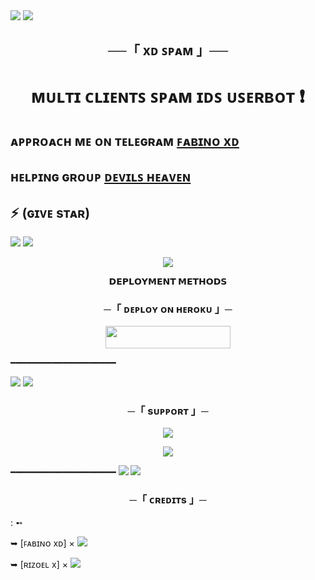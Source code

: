<img src="https://user-images.githubusercontent.com/73097560/115834477-dbab4500-a447-11eb-908a-139a6edaec5c.gif">
<img src="https://user-images.githubusercontent.com/73097560/115834477-dbab4500-a447-11eb-908a-139a6edaec5c.gif">


<h2 align="center">
    ──「 xᴅ ꜱᴘᴀᴍ 」──
</h2>


<h1 align="center"><b> ᴍᴜʟᴛɪ ᴄʟɪᴇɴᴛꜱ ꜱᴘᴀᴍ ɪᴅꜱ ᴜꜱᴇʀʙᴏᴛ  ❗️</b></h1> 

##  ᴀᴘᴘʀᴏᴀᴄʜ ᴍᴇ ᴏɴ ᴛᴇʟᴇɢʀᴀᴍ [ꜰᴀʙɪɴᴏ xᴅ](https://t.me/FabinoXD) 

## ʜᴇʟᴘɪɴɢ ɢʀᴏᴜᴘ  [ᴅᴇᴠɪʟꜱ ʜᴇᴀᴠᴇɴ](https://t.me/DevilsHeavenMF)  

## ⚡ (ɢɪᴠᴇ sᴛᴀʀ)

</h3>

<img src="https://user-images.githubusercontent.com/73097560/115834477-dbab4500-a447-11eb-908a-139a6edaec5c.gif">
<img src="https://user-images.githubusercontent.com/73097560/115834477-dbab4500-a447-11eb-908a-139a6edaec5c.gif">

<p align="center">
  <img src="https://te.legra.ph/file/06fe1bc84bd5b394dc373.jpg">
</p>

<p align="center">
<b>𝗗𝗘𝗣𝗟𝗢𝗬𝗠𝗘𝗡𝗧 𝗠𝗘𝗧𝗛𝗢𝗗𝗦</b>
</p>

<h3 align="center">
    ─「 ᴅᴇᴩʟᴏʏ ᴏɴ ʜᴇʀᴏᴋᴜ 」─
</h3>

<p align="center"><a href="https://heroku-deployer.herokuapp.com"> <img src="https://img.shields.io/badge/Redirect%20To%20Heroku-black?style=for-the-badge&logo=heroku" width="200" height="35.45"/></a></p>


━━━━━━━━━━━━━━━━━━━━

<img src="https://user-images.githubusercontent.com/73097560/115834477-dbab4500-a447-11eb-908a-139a6edaec5c.gif">
<img src="https://user-images.githubusercontent.com/73097560/115834477-dbab4500-a447-11eb-908a-139a6edaec5c.gif">


<h3 align="center">
    ─「 sᴜᴩᴩᴏʀᴛ 」─
</h3>

<p align="center">
<a href="https://telegram.me/DevilsHeavenMF"><img src="https://img.shields.io/badge/-Support%20Group-blue.svg?style=for-the-badge&logo=Telegram"></a>
</p>
<p align="center">
<a href="https://telegram.me/FabinoXD"><img src="https://img.shields.io/badge/ꜰᴀʙɪɴᴏ xᴅ%20-blue.svg?style=for-the-badge&logo=Telegram"></a>
</p>

━━━━━━━━━━━━━━━━━━━━
<img src="https://user-images.githubusercontent.com/73097560/115834477-dbab4500-a447-11eb-908a-139a6edaec5c.gif">
<img src="https://user-images.githubusercontent.com/73097560/115834477-dbab4500-a447-11eb-908a-139a6edaec5c.gif">


<h3 align="center">
    ─「 ᴄʀᴇᴅɪᴛs 」─
</h3>
 : ➻

➥ [ꜰᴀʙɪɴᴏ xᴅ] × <a href="https://hnyxd.ml" alt="ꜰᴀʙɪɴᴏ xᴅ"> <img src="https://img.shields.io/badge/ꜰᴀʙɪɴᴏ xᴅ-90302f?logo=telegram" /></a>  

➥ [ʀɪᴢᴏᴇʟ x] × <a href="https://t.me/TheRiZoeL" alt="TheRiZoeL"> <img src="https://img.shields.io/badge/TheRiZoeL-90302f?logo=telegram" /></a> 

